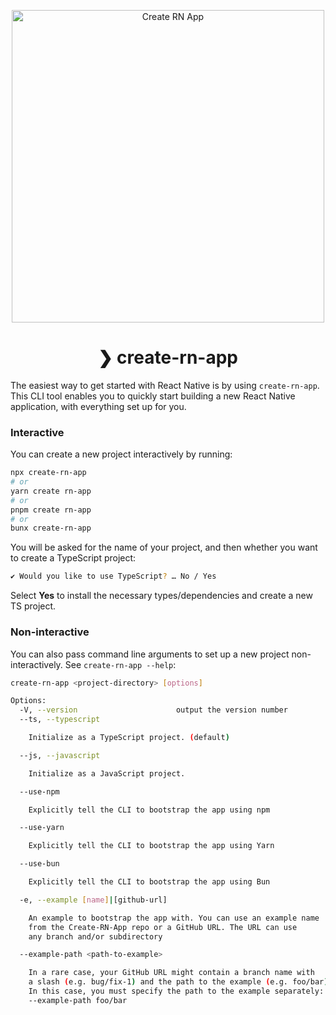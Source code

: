 <p align="center">
  <img src="https://github.com/farhoudshapouran/create-rn-app/raw/main/banner.png" alt="Create RN App" width="500" />
</p>

<h1 align="center">❯ create-rn-app</h1>

The easiest way to get started with React Native is by using `create-rn-app`. This CLI tool enables you to quickly start building a new React Native application, with everything set up for you.

### Interactive

You can create a new project interactively by running:

```bash
npx create-rn-app
# or
yarn create rn-app
# or
pnpm create rn-app
# or
bunx create-rn-app
```

You will be asked for the name of your project, and then whether you want to
create a TypeScript project:

```bash
✔ Would you like to use TypeScript? … No / Yes
```

Select **Yes** to install the necessary types/dependencies and create a new TS project.

### Non-interactive

You can also pass command line arguments to set up a new project
non-interactively. See `create-rn-app --help`:

```bash
create-rn-app <project-directory> [options]

Options:
  -V, --version                      output the version number
  --ts, --typescript

    Initialize as a TypeScript project. (default)

  --js, --javascript

    Initialize as a JavaScript project.

  --use-npm

    Explicitly tell the CLI to bootstrap the app using npm

  --use-yarn

    Explicitly tell the CLI to bootstrap the app using Yarn

  --use-bun

    Explicitly tell the CLI to bootstrap the app using Bun

  -e, --example [name]|[github-url]

    An example to bootstrap the app with. You can use an example name
    from the Create-RN-App repo or a GitHub URL. The URL can use
    any branch and/or subdirectory

  --example-path <path-to-example>

    In a rare case, your GitHub URL might contain a branch name with
    a slash (e.g. bug/fix-1) and the path to the example (e.g. foo/bar).
    In this case, you must specify the path to the example separately:
    --example-path foo/bar
```
